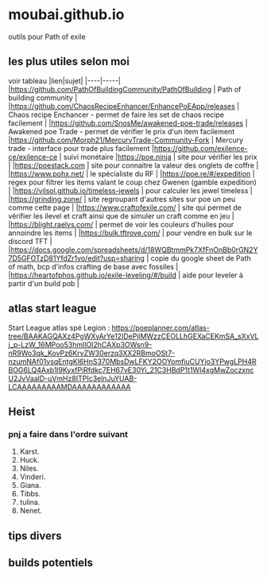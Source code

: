 # moubai.github.io
outils pour Path of exile

## les plus utiles selon moi
voir tableau
|lien|sujet|
|----|-----|
|https://github.com/PathOfBuildingCommunity/PathOfBuilding | Path of building community |
|https://github.com/ChaosRecipeEnhancer/EnhancePoEApp/releases |  Chaos recipe Enchancer - permet de faire les set de chaos recipe facilement |
|https://github.com/SnosMe/awakened-poe-trade/releases | Awakened poe Trade - permet de vérifier le prix d'un item facilement
|https://github.com/Morph21/MercuryTrade-Community-Fork | Mercury trade - interface pour trade plus facilement
|https://github.com/exilence-ce/exilence-ce | suivi monétaire
|https://poe.ninja | site pour vérifier les prix |
|https://poestack.com | site pour connaitre la valeur des onglets de coffre |
|https://www.pohx.net/ | le spécialiste du RF |
|https://poe.re/#/expedition | regex pour filtrer les items valant le coup chez Gwenen (gamble expedition) |
|https://vilsol.github.io/timeless-jewels | pour calculer les jewel timeless |
|https://grinding.zone/ | site regroupant d'autres sites sur poe un peu comme cette page |
|https://www.craftofexile.com/ | site qui permet de vérifier les ilevel et craft ainsi que de simuler un craft comme en jeu |
|https://blight.raelys.com/ | permet de voir les couleurs d'huiles pour annoindre les items |
|https://bulk.tftrove.com/ | pour vendre en bulk sur le discord TFT |
|https://docs.google.com/spreadsheets/d/18WQBtmmPk7XfFnOnBb0rGN2Y7D5GFOTzD81YfdZr1vo/edit?usp=sharing | copie du google sheet de Path of math, bcp d'infos crafting de base avec fossiles |
|https://heartofphos.github.io/exile-leveling/#/build | aide pour leveler à partir d'un build pob |

## atlas start league
Start League atlas 
spé Legion : https://poeplanner.com/atlas-tree/BAAKAGQAXz4PgWXyArYe12IDePjlMWzzCEOLLhGEXaCEKmSA_sXxVLj_p-LzW_16MPoo53hmlIOl2hCAXp3OWsn9-nR9Wo3qk_KovPz6KrvZW30erzq3XX2RBmoOSt7-nzumNAf01ysqEntgKl6HnS370MbsDwLFKY2OOYomfiuCUYjo3YPwgLPH4RBOG6LQ4Axb1l9KyxfPiRfdkc7EH67vE30Yi_21C3HBdP1t1WI4xgMwZoczxncU2JvVaalD-uVmHz8ITPIc3elnJuYUAB-LCAAAAAAAAAMDAAAAAAAAAAAA

## Heist
  ### pnj a faire dans l'ordre suivant
 1. Karst.  
 2. Huck.  
 3. Niles.  
 4. Vinderi.  
 5. Giana.  
 6. Tibbs.  
 7. tulina.  
 8. Nenet.

## tips divers

## builds potentiels
